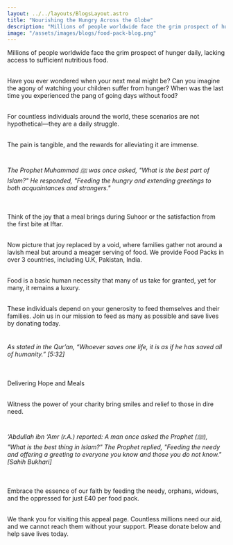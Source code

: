 ```yaml
---
layout: ../../layouts/BlogsLayout.astro
title: "Nourishing the Hungry Across the Globe"
description: "Millions of people worldwide face the grim prospect of hunger daily, lacking access to sufficient nutritious food."
image: "/assets/images/blogs/food-pack-blog.png"
---
```


 Millions of people worldwide face the grim prospect of hunger daily, lacking access to sufficient nutritious food.
<br><br>


Have you ever wondered when your next meal might be? Can you imagine the agony of watching your children suffer from hunger? When was the last time you experienced the pang of going days without food? <br><br>

For countless individuals around the world, these scenarios are not hypothetical—they are a daily struggle. <br><br>

The pain is tangible, and the rewards for alleviating it are immense. <br><br>

###### The Prophet Muhammad ﷺ was once asked, "What is the best part of Islam?" He responded, "Feeding the hungry and extending greetings to both acquaintances and strangers." <br><br>

Think of the joy that a meal brings during Suhoor or the satisfaction from the first bite at Iftar. <br><br>

Now picture that joy replaced by a void, where families gather not around a lavish meal but around a meager serving of food. We provide Food Packs in over 3 countries, including U.K, Pakistan, India.  <br><br>

Food is a basic human necessity that many of us take for granted, yet for many, it remains a luxury. <br><br>

These individuals depend on your generosity to feed themselves and their families. Join us in our mission to feed as many as possible and save lives by donating today. <br><br>

###### As stated in the Qur’an, “Whoever saves one life, it is as if he has saved all of humanity.” [5:32] <br><br>

Delivering Hope and Meals <br><br>

Witness the power of your charity bring smiles and relief to those in dire need. <br><br>

###### ‘Abdullah ibn ‘Amr (r.A.) reported: A man once asked the Prophet (ﷺ), "What is the best thing in Islam?" The Prophet replied, "Feeding the needy and offering a greeting to everyone you know and those you do not know." [Sahih Bukhari] <br><br>

Embrace the essence of our faith by feeding the needy, orphans, widows, and the oppressed for just £40 per food pack. <br><br>

We thank you for visiting this appeal page. Countless millions need our aid, and we cannot reach them without your support. Please donate below and help save lives today. <br><br>
